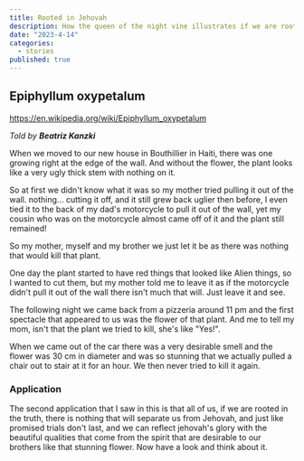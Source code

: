 ```yaml
---
title: Rooted in Jehovah
description: How the queen of the night vine illustrates if we are rooted in the truth, there is nothing that will separate us from Jehovah.
date: "2023-4-14"
categories:
  - stories
published: true
---
```


## Epiphyllum oxypetalum

https://en.wikipedia.org/wiki/Epiphyllum_oxypetalum

<em>Told by <b>Beatriz Kanzki</b></em>

When we moved to our new house in Bouthillier in Haiti, there was one growing right at the edge of the wall. And without the flower, the plant looks like a very ugly thick stem with nothing on it.

So at first we didn't know what it was so my mother tried pulling it out of the wall. nothing... cutting it off, and it still grew back uglier then before, I even tied it to the back of my dad's motorcycle to pull it out of the wall, yet my cousin who was on the motorcycle almost came off of it and the plant still remained!

So my mother, myself and my brother we just let it be as there was nothing that would kill that plant.

One day the plant started to have red things that looked like Alien things, so I wanted to cut them, but my mother told me to leave it as if the motorcycle didn't pull it out of the wall there isn't much that will. Just leave it and see.

The following night we came back from a pizzeria around 11 pm and the first spectacle that appeared to us was the flower of that plant. And me to tell my mom, isn't that the plant we tried to kill, she's like "Yes!".

When we came out of the car there was a very desirable smell and the flower was 30 cm in diameter and was so stunning that we actually pulled a chair out to stair at it for an hour. We then never tried to kill it again.

### Application

The second application that I saw in this is that all of us, if we are rooted in the truth, there is nothing that will separate us from Jehovah, and just like promised trials don't last, and we can reflect jehovah's glory with the beautiful qualities that come from the spirit that are desirable to our brothers like that stunning flower. Now have a look and think about it.
